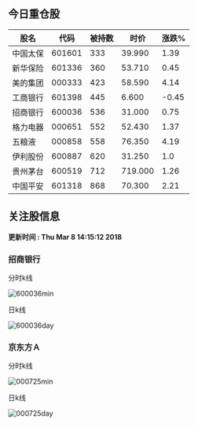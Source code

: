 
## 今日重仓股 

|股名|代码|被持数|时价|涨跌%|
|---|---|---|---|---|
|中国太保|601601|333|39.990|1.39|
|新华保险|601336|360|53.710|0.45|
|美的集团|000333|423|58.590|4.14|
|工商银行|601398|445|6.600|-0.45|
|招商银行|600036|536|31.000|0.75|
|格力电器|000651|552|52.430|1.37|
|五粮液|000858|558|76.350|4.19|
|伊利股份|600887|620|31.250|1.0|
|贵州茅台|600519|712|719.000|1.26|
|中国平安|601318|868|70.300|2.21|

## 关注股信息
**更新时间 : Thu Mar  8 14:15:12 2018**
### 招商银行 
分时k线

![600036min](http://image.sinajs.cn/newchart/min/n/sh600036.gif)

日k线

![600036day](http://image.sinajs.cn/newchart/daily/n/sh600036.gif)

### 京东方Ａ 
分时k线

![000725min](http://image.sinajs.cn/newchart/min/n/sz000725.gif)

日k线

![000725day](http://image.sinajs.cn/newchart/daily/n/sz000725.gif)
